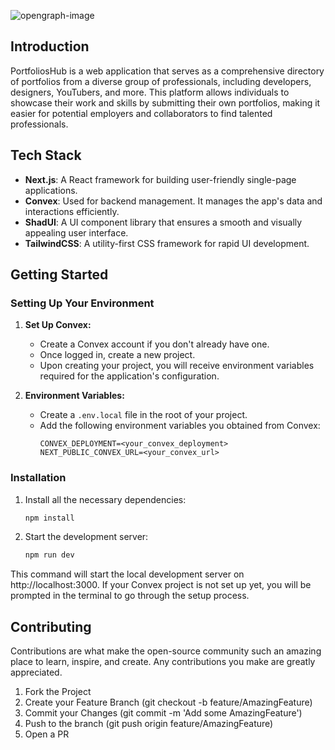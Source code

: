 ![opengraph-image](https://github.com/user-attachments/assets/84e9ba55-4554-40a7-a37f-c9cd389a7e30)


## Introduction

PortfoliosHub is a web application that serves as a comprehensive directory of portfolios from a diverse group of professionals, including developers, designers, YouTubers, and more. This platform allows individuals to showcase their work and skills by submitting their own portfolios, making it easier for potential employers and collaborators to find talented professionals.

## Tech Stack

- **Next.js**: A React framework for building user-friendly single-page applications.
- **Convex**: Used for backend management. It manages the app's data and interactions efficiently.
- **ShadUI**: A UI component library that ensures a smooth and visually appealing user interface.
- **TailwindCSS**: A utility-first CSS framework for rapid UI development.

## Getting Started

### Setting Up Your Environment

1. **Set Up Convex:**
   - Create a Convex account if you don't already have one.
   - Once logged in, create a new project.
   - Upon creating your project, you will receive environment variables required for the application's configuration.

2. **Environment Variables:**
   - Create a `.env.local` file in the root of your project.
   - Add the following environment variables you obtained from Convex:
     ```
     CONVEX_DEPLOYMENT=<your_convex_deployment>
     NEXT_PUBLIC_CONVEX_URL=<your_convex_url>
     ```

### Installation

1. Install all the necessary dependencies:
   ```bash
   npm install
   ```
2. Start the development server:
   ```bash
   npm run dev
   ```
This command will start the local development server on http://localhost:3000. If your Convex project is not set up yet, you will be prompted in the terminal to go through the setup process.

## Contributing

Contributions are what make the open-source community such an amazing place to learn, inspire, and create. Any contributions you make are greatly appreciated.

1. Fork the Project
2. Create your Feature Branch (git checkout -b feature/AmazingFeature)
3. Commit your Changes (git commit -m 'Add some AmazingFeature')
4. Push to the branch (git push origin feature/AmazingFeature)
5. Open a PR
